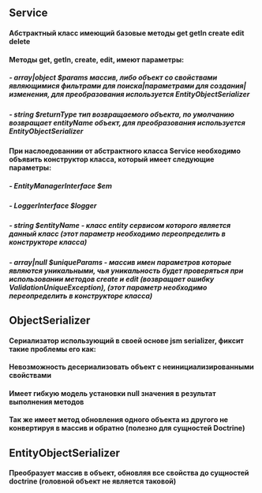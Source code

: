 ## Service

#### Абстрактный класс имеющий базовые методы get getIn create edit delete
#### Методы get, getIn, create, edit, имеют параметры:
##### - array|object $params массив, либо объект со свойствами являющимися фильтрами для поиска|параметрами для создания|изменения, для преобразования используется EntityObjectSerializer
##### - string $returnType тип возвращаемого объекта, по умолчанию возвращает entityName объект, для преобразования используется EntityObjectSerializer

#### При наслоедованнии от абстрактного класса Service необходимо объявить конструктор класса, который имеет следующие параметры:
##### - EntityManagerInterface $em
##### - LoggerInterface $logger
##### - string $entityName - класс entity сервисом которого является данный класс (этот параметр необходимо переопределить в конструкторе класса)
##### - array|null $uniqueParams - массив имен параметров которые являются уникальными, чья уникальность будет проверяться при использовании методов create и edit (возвращает ошибку ValidationUniqueException), (этот параметр необходимо переопределить в конструкторе класса)

## ObjectSerializer
#### Сериализатор использующий в своей основе jsm serializer, фиксит такие проблемы его как:
#### Невозможность десериализовать объект с неинициализированными свойствами
#### Имеет гибкую модель установки null значения в результат выполнения методов
#### Так же имеет метод обновления одного объекта из другого не конвертируя в массив и обратно (полезно для сущностей Doctrine)

## EntityObjectSerializer 
#### Преобразует массив в объект, обновляя все свойства до сущностей doctrine (головной объект не является таковой)